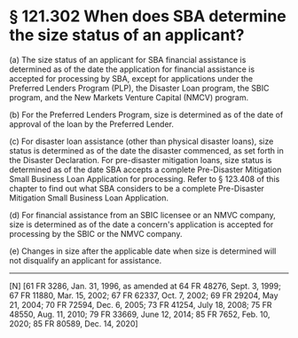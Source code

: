 # § 121.302   When does SBA determine the size status of an applicant?

(a) The size status of an applicant for SBA financial assistance is determined as of the date the application for financial assistance is accepted for processing by SBA, except for applications under the Preferred Lenders Program (PLP), the Disaster Loan program, the SBIC program, and the New Markets Venture Capital (NMCV) program.


(b) For the Preferred Lenders Program, size is determined as of the date of approval of the loan by the Preferred Lender.


(c) For disaster loan assistance (other than physical disaster loans), size status is determined as of the date the disaster commenced, as set forth in the Disaster Declaration. For pre-disaster mitigation loans, size status is determined as of the date SBA accepts a complete Pre-Disaster Mitigation Small Business Loan Application for processing. Refer to § 123.408 of this chapter to find out what SBA considers to be a complete Pre-Disaster Mitigation Small Business Loan Application.


(d) For financial assistance from an SBIC licensee or an NMVC company, size is determined as of the date a concern's application is accepted for processing by the SBIC or the NMVC company.


(e) Changes in size after the applicable date when size is determined will not disqualify an applicant for assistance.



---

[N] [61 FR 3286, Jan. 31, 1996, as amended at 64 FR 48276, Sept. 3, 1999; 67 FR 11880, Mar. 15, 2002; 67 FR 62337, Oct. 7, 2002; 69 FR 29204, May 21, 2004; 70 FR 72594, Dec. 6, 2005; 73 FR 41254, July 18, 2008; 75 FR 48550, Aug. 11, 2010; 79 FR 33669, June 12, 2014; 85 FR 7652, Feb. 10, 2020; 85 FR 80589, Dec. 14, 2020]




